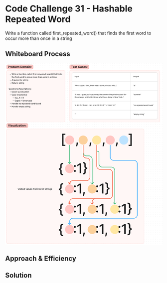# Code Challenge 31 - Hashable Repeated Word

Write a function called first_repeated_word() that finds the first word to occur more than once in a string

## Whiteboard Process

![hashtable_repeated_word_whiteboard.png](hashtable_repeated_word_whiteboard.png)

## Approach & Efficiency

<!-- What approach did you take? Why? What is the Big O space/time for this approach? -->

## Solution

<!-- Show how to run your code, and examples of it in action -->
